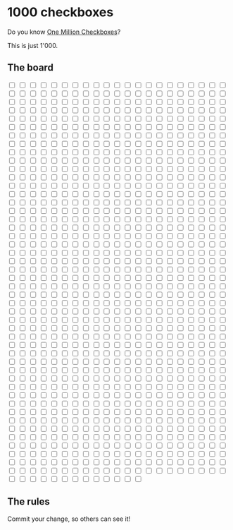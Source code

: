 # 1000 checkboxes

Do you know [One Million Checkboxes](https://onemillioncheckboxes.com/)?

This is just 1'000.

## The board

<div id="board">
    <input type="checkbox">
    <input type="checkbox">
    <input type="checkbox">
    <input type="checkbox">
    <input type="checkbox">
    <input type="checkbox">
    <input type="checkbox">
    <input type="checkbox">
    <input type="checkbox">
    <input type="checkbox">
    <input type="checkbox">
    <input type="checkbox">
    <input type="checkbox">
    <input type="checkbox">
    <input type="checkbox">
    <input type="checkbox">
    <input type="checkbox">
    <input type="checkbox">
    <input type="checkbox">
    <input type="checkbox">
    <input type="checkbox">
    <input type="checkbox">
    <input type="checkbox">
    <input type="checkbox">
    <input type="checkbox">
    <input type="checkbox">
    <input type="checkbox">
    <input type="checkbox">
    <input type="checkbox">
    <input type="checkbox">
    <input type="checkbox">
    <input type="checkbox">
    <input type="checkbox">
    <input type="checkbox">
    <input type="checkbox">
    <input type="checkbox">
    <input type="checkbox">
    <input type="checkbox">
    <input type="checkbox">
    <input type="checkbox">
    <input type="checkbox">
    <input type="checkbox">
    <input type="checkbox">
    <input type="checkbox">
    <input type="checkbox">
    <input type="checkbox">
    <input type="checkbox">
    <input type="checkbox">
    <input type="checkbox">
    <input type="checkbox">
    <input type="checkbox">
    <input type="checkbox">
    <input type="checkbox">
    <input type="checkbox">
    <input type="checkbox">
    <input type="checkbox">
    <input type="checkbox">
    <input type="checkbox">
    <input type="checkbox">
    <input type="checkbox">
    <input type="checkbox">
    <input type="checkbox">
    <input type="checkbox">
    <input type="checkbox">
    <input type="checkbox">
    <input type="checkbox">
    <input type="checkbox">
    <input type="checkbox">
    <input type="checkbox">
    <input type="checkbox">
    <input type="checkbox">
    <input type="checkbox">
    <input type="checkbox">
    <input type="checkbox">
    <input type="checkbox">
    <input type="checkbox">
    <input type="checkbox">
    <input type="checkbox">
    <input type="checkbox">
    <input type="checkbox">
    <input type="checkbox">
    <input type="checkbox">
    <input type="checkbox">
    <input type="checkbox">
    <input type="checkbox">
    <input type="checkbox">
    <input type="checkbox">
    <input type="checkbox">
    <input type="checkbox">
    <input type="checkbox">
    <input type="checkbox">
    <input type="checkbox">
    <input type="checkbox">
    <input type="checkbox">
    <input type="checkbox">
    <input type="checkbox">
    <input type="checkbox">
    <input type="checkbox">
    <input type="checkbox">
    <input type="checkbox">
    <input type="checkbox">
    <input type="checkbox">
    <input type="checkbox">
    <input type="checkbox">
    <input type="checkbox">
    <input type="checkbox">
    <input type="checkbox">
    <input type="checkbox">
    <input type="checkbox">
    <input type="checkbox">
    <input type="checkbox">
    <input type="checkbox">
    <input type="checkbox">
    <input type="checkbox">
    <input type="checkbox">
    <input type="checkbox">
    <input type="checkbox">
    <input type="checkbox">
    <input type="checkbox">
    <input type="checkbox">
    <input type="checkbox">
    <input type="checkbox">
    <input type="checkbox">
    <input type="checkbox">
    <input type="checkbox">
    <input type="checkbox">
    <input type="checkbox">
    <input type="checkbox">
    <input type="checkbox">
    <input type="checkbox">
    <input type="checkbox">
    <input type="checkbox">
    <input type="checkbox">
    <input type="checkbox">
    <input type="checkbox">
    <input type="checkbox">
    <input type="checkbox">
    <input type="checkbox">
    <input type="checkbox">
    <input type="checkbox">
    <input type="checkbox">
    <input type="checkbox">
    <input type="checkbox">
    <input type="checkbox">
    <input type="checkbox">
    <input type="checkbox">
    <input type="checkbox">
    <input type="checkbox">
    <input type="checkbox">
    <input type="checkbox">
    <input type="checkbox">
    <input type="checkbox">
    <input type="checkbox">
    <input type="checkbox">
    <input type="checkbox">
    <input type="checkbox">
    <input type="checkbox">
    <input type="checkbox">
    <input type="checkbox">
    <input type="checkbox">
    <input type="checkbox">
    <input type="checkbox">
    <input type="checkbox">
    <input type="checkbox">
    <input type="checkbox">
    <input type="checkbox">
    <input type="checkbox">
    <input type="checkbox">
    <input type="checkbox">
    <input type="checkbox">
    <input type="checkbox">
    <input type="checkbox">
    <input type="checkbox">
    <input type="checkbox">
    <input type="checkbox">
    <input type="checkbox">
    <input type="checkbox">
    <input type="checkbox">
    <input type="checkbox">
    <input type="checkbox">
    <input type="checkbox">
    <input type="checkbox">
    <input type="checkbox">
    <input type="checkbox">
    <input type="checkbox">
    <input type="checkbox">
    <input type="checkbox">
    <input type="checkbox">
    <input type="checkbox">
    <input type="checkbox">
    <input type="checkbox">
    <input type="checkbox">
    <input type="checkbox">
    <input type="checkbox">
    <input type="checkbox">
    <input type="checkbox">
    <input type="checkbox">
    <input type="checkbox">
    <input type="checkbox">
    <input type="checkbox">
    <input type="checkbox">
    <input type="checkbox">
    <input type="checkbox">
    <input type="checkbox">
    <input type="checkbox">
    <input type="checkbox">
    <input type="checkbox">
    <input type="checkbox">
    <input type="checkbox">
    <input type="checkbox">
    <input type="checkbox">
    <input type="checkbox">
    <input type="checkbox">
    <input type="checkbox">
    <input type="checkbox">
    <input type="checkbox">
    <input type="checkbox">
    <input type="checkbox">
    <input type="checkbox">
    <input type="checkbox">
    <input type="checkbox">
    <input type="checkbox">
    <input type="checkbox">
    <input type="checkbox">
    <input type="checkbox">
    <input type="checkbox">
    <input type="checkbox">
    <input type="checkbox">
    <input type="checkbox">
    <input type="checkbox">
    <input type="checkbox">
    <input type="checkbox">
    <input type="checkbox">
    <input type="checkbox">
    <input type="checkbox">
    <input type="checkbox">
    <input type="checkbox">
    <input type="checkbox">
    <input type="checkbox">
    <input type="checkbox">
    <input type="checkbox">
    <input type="checkbox">
    <input type="checkbox">
    <input type="checkbox">
    <input type="checkbox">
    <input type="checkbox">
    <input type="checkbox">
    <input type="checkbox">
    <input type="checkbox">
    <input type="checkbox">
    <input type="checkbox">
    <input type="checkbox">
    <input type="checkbox">
    <input type="checkbox">
    <input type="checkbox">
    <input type="checkbox">
    <input type="checkbox">
    <input type="checkbox">
    <input type="checkbox">
    <input type="checkbox">
    <input type="checkbox">
    <input type="checkbox">
    <input type="checkbox">
    <input type="checkbox">
    <input type="checkbox">
    <input type="checkbox">
    <input type="checkbox">
    <input type="checkbox">
    <input type="checkbox">
    <input type="checkbox">
    <input type="checkbox">
    <input type="checkbox">
    <input type="checkbox">
    <input type="checkbox">
    <input type="checkbox">
    <input type="checkbox">
    <input type="checkbox">
    <input type="checkbox">
    <input type="checkbox">
    <input type="checkbox">
    <input type="checkbox">
    <input type="checkbox">
    <input type="checkbox">
    <input type="checkbox">
    <input type="checkbox">
    <input type="checkbox">
    <input type="checkbox">
    <input type="checkbox">
    <input type="checkbox">
    <input type="checkbox">
    <input type="checkbox">
    <input type="checkbox">
    <input type="checkbox">
    <input type="checkbox">
    <input type="checkbox">
    <input type="checkbox">
    <input type="checkbox">
    <input type="checkbox">
    <input type="checkbox">
    <input type="checkbox">
    <input type="checkbox">
    <input type="checkbox">
    <input type="checkbox">
    <input type="checkbox">
    <input type="checkbox">
    <input type="checkbox">
    <input type="checkbox">
    <input type="checkbox">
    <input type="checkbox">
    <input type="checkbox">
    <input type="checkbox">
    <input type="checkbox">
    <input type="checkbox">
    <input type="checkbox">
    <input type="checkbox">
    <input type="checkbox">
    <input type="checkbox">
    <input type="checkbox">
    <input type="checkbox">
    <input type="checkbox">
    <input type="checkbox">
    <input type="checkbox">
    <input type="checkbox">
    <input type="checkbox">
    <input type="checkbox">
    <input type="checkbox">
    <input type="checkbox">
    <input type="checkbox">
    <input type="checkbox">
    <input type="checkbox">
    <input type="checkbox">
    <input type="checkbox">
    <input type="checkbox">
    <input type="checkbox">
    <input type="checkbox">
    <input type="checkbox">
    <input type="checkbox">
    <input type="checkbox">
    <input type="checkbox">
    <input type="checkbox">
    <input type="checkbox">
    <input type="checkbox">
    <input type="checkbox">
    <input type="checkbox">
    <input type="checkbox">
    <input type="checkbox">
    <input type="checkbox">
    <input type="checkbox">
    <input type="checkbox">
    <input type="checkbox">
    <input type="checkbox">
    <input type="checkbox">
    <input type="checkbox">
    <input type="checkbox">
    <input type="checkbox">
    <input type="checkbox">
    <input type="checkbox">
    <input type="checkbox">
    <input type="checkbox">
    <input type="checkbox">
    <input type="checkbox">
    <input type="checkbox">
    <input type="checkbox">
    <input type="checkbox">
    <input type="checkbox">
    <input type="checkbox">
    <input type="checkbox">
    <input type="checkbox">
    <input type="checkbox">
    <input type="checkbox">
    <input type="checkbox">
    <input type="checkbox">
    <input type="checkbox">
    <input type="checkbox">
    <input type="checkbox">
    <input type="checkbox">
    <input type="checkbox">
    <input type="checkbox">
    <input type="checkbox">
    <input type="checkbox">
    <input type="checkbox">
    <input type="checkbox">
    <input type="checkbox">
    <input type="checkbox">
    <input type="checkbox">
    <input type="checkbox">
    <input type="checkbox">
    <input type="checkbox">
    <input type="checkbox">
    <input type="checkbox">
    <input type="checkbox">
    <input type="checkbox">
    <input type="checkbox">
    <input type="checkbox">
    <input type="checkbox">
    <input type="checkbox">
    <input type="checkbox">
    <input type="checkbox">
    <input type="checkbox">
    <input type="checkbox">
    <input type="checkbox">
    <input type="checkbox">
    <input type="checkbox">
    <input type="checkbox">
    <input type="checkbox">
    <input type="checkbox">
    <input type="checkbox">
    <input type="checkbox">
    <input type="checkbox">
    <input type="checkbox">
    <input type="checkbox">
    <input type="checkbox">
    <input type="checkbox">
    <input type="checkbox">
    <input type="checkbox">
    <input type="checkbox">
    <input type="checkbox">
    <input type="checkbox">
    <input type="checkbox">
    <input type="checkbox">
    <input type="checkbox">
    <input type="checkbox">
    <input type="checkbox">
    <input type="checkbox">
    <input type="checkbox">
    <input type="checkbox">
    <input type="checkbox">
    <input type="checkbox">
    <input type="checkbox">
    <input type="checkbox">
    <input type="checkbox">
    <input type="checkbox">
    <input type="checkbox">
    <input type="checkbox">
    <input type="checkbox">
    <input type="checkbox">
    <input type="checkbox">
    <input type="checkbox">
    <input type="checkbox">
    <input type="checkbox">
    <input type="checkbox">
    <input type="checkbox">
    <input type="checkbox">
    <input type="checkbox">
    <input type="checkbox">
    <input type="checkbox">
    <input type="checkbox">
    <input type="checkbox">
    <input type="checkbox">
    <input type="checkbox">
    <input type="checkbox">
    <input type="checkbox">
    <input type="checkbox">
    <input type="checkbox">
    <input type="checkbox">
    <input type="checkbox">
    <input type="checkbox">
    <input type="checkbox">
    <input type="checkbox">
    <input type="checkbox">
    <input type="checkbox">
    <input type="checkbox">
    <input type="checkbox">
    <input type="checkbox">
    <input type="checkbox">
    <input type="checkbox">
    <input type="checkbox">
    <input type="checkbox">
    <input type="checkbox">
    <input type="checkbox">
    <input type="checkbox">
    <input type="checkbox">
    <input type="checkbox">
    <input type="checkbox">
    <input type="checkbox">
    <input type="checkbox">
    <input type="checkbox">
    <input type="checkbox">
    <input type="checkbox">
    <input type="checkbox">
    <input type="checkbox">
    <input type="checkbox">
    <input type="checkbox">
    <input type="checkbox">
    <input type="checkbox">
    <input type="checkbox">
    <input type="checkbox">
    <input type="checkbox">
    <input type="checkbox">
    <input type="checkbox">
    <input type="checkbox">
    <input type="checkbox">
    <input type="checkbox">
    <input type="checkbox">
    <input type="checkbox">
    <input type="checkbox">
    <input type="checkbox">
    <input type="checkbox">
    <input type="checkbox">
    <input type="checkbox">
    <input type="checkbox">
    <input type="checkbox">
    <input type="checkbox">
    <input type="checkbox">
    <input type="checkbox">
    <input type="checkbox">
    <input type="checkbox">
    <input type="checkbox">
    <input type="checkbox">
    <input type="checkbox">
    <input type="checkbox">
    <input type="checkbox">
    <input type="checkbox">
    <input type="checkbox">
    <input type="checkbox">
    <input type="checkbox">
    <input type="checkbox">
    <input type="checkbox">
    <input type="checkbox">
    <input type="checkbox">
    <input type="checkbox">
    <input type="checkbox">
    <input type="checkbox">
    <input type="checkbox">
    <input type="checkbox">
    <input type="checkbox">
    <input type="checkbox">
    <input type="checkbox">
    <input type="checkbox">
    <input type="checkbox">
    <input type="checkbox">
    <input type="checkbox">
    <input type="checkbox">
    <input type="checkbox">
    <input type="checkbox">
    <input type="checkbox">
    <input type="checkbox">
    <input type="checkbox">
    <input type="checkbox">
    <input type="checkbox">
    <input type="checkbox">
    <input type="checkbox">
    <input type="checkbox">
    <input type="checkbox">
    <input type="checkbox">
    <input type="checkbox">
    <input type="checkbox">
    <input type="checkbox">
    <input type="checkbox">
    <input type="checkbox">
    <input type="checkbox">
    <input type="checkbox">
    <input type="checkbox">
    <input type="checkbox">
    <input type="checkbox">
    <input type="checkbox">
    <input type="checkbox">
    <input type="checkbox">
    <input type="checkbox">
    <input type="checkbox">
    <input type="checkbox">
    <input type="checkbox">
    <input type="checkbox">
    <input type="checkbox">
    <input type="checkbox">
    <input type="checkbox">
    <input type="checkbox">
    <input type="checkbox">
    <input type="checkbox">
    <input type="checkbox">
    <input type="checkbox">
    <input type="checkbox">
    <input type="checkbox">
    <input type="checkbox">
    <input type="checkbox">
    <input type="checkbox">
    <input type="checkbox">
    <input type="checkbox">
    <input type="checkbox">
    <input type="checkbox">
    <input type="checkbox">
    <input type="checkbox">
    <input type="checkbox">
    <input type="checkbox">
    <input type="checkbox">
    <input type="checkbox">
    <input type="checkbox">
    <input type="checkbox">
    <input type="checkbox">
    <input type="checkbox">
    <input type="checkbox">
    <input type="checkbox">
    <input type="checkbox">
    <input type="checkbox">
    <input type="checkbox">
    <input type="checkbox">
    <input type="checkbox">
    <input type="checkbox">
    <input type="checkbox">
    <input type="checkbox">
    <input type="checkbox">
    <input type="checkbox">
    <input type="checkbox">
    <input type="checkbox">
    <input type="checkbox">
    <input type="checkbox">
    <input type="checkbox">
    <input type="checkbox">
    <input type="checkbox">
    <input type="checkbox">
    <input type="checkbox">
    <input type="checkbox">
    <input type="checkbox">
    <input type="checkbox">
    <input type="checkbox">
    <input type="checkbox">
    <input type="checkbox">
    <input type="checkbox">
    <input type="checkbox">
    <input type="checkbox">
    <input type="checkbox">
    <input type="checkbox">
    <input type="checkbox">
    <input type="checkbox">
    <input type="checkbox">
    <input type="checkbox">
    <input type="checkbox">
    <input type="checkbox">
    <input type="checkbox">
    <input type="checkbox">
    <input type="checkbox">
    <input type="checkbox">
    <input type="checkbox">
    <input type="checkbox">
    <input type="checkbox">
    <input type="checkbox">
    <input type="checkbox">
    <input type="checkbox">
    <input type="checkbox">
    <input type="checkbox">
    <input type="checkbox">
    <input type="checkbox">
    <input type="checkbox">
    <input type="checkbox">
    <input type="checkbox">
    <input type="checkbox">
    <input type="checkbox">
    <input type="checkbox">
    <input type="checkbox">
    <input type="checkbox">
    <input type="checkbox">
    <input type="checkbox">
    <input type="checkbox">
    <input type="checkbox">
    <input type="checkbox">
    <input type="checkbox">
    <input type="checkbox">
    <input type="checkbox">
    <input type="checkbox">
    <input type="checkbox">
    <input type="checkbox">
    <input type="checkbox">
    <input type="checkbox">
    <input type="checkbox">
    <input type="checkbox">
    <input type="checkbox">
    <input type="checkbox">
    <input type="checkbox">
    <input type="checkbox">
    <input type="checkbox">
    <input type="checkbox">
    <input type="checkbox">
    <input type="checkbox">
    <input type="checkbox">
    <input type="checkbox">
    <input type="checkbox">
    <input type="checkbox">
    <input type="checkbox">
    <input type="checkbox">
    <input type="checkbox">
    <input type="checkbox">
    <input type="checkbox">
    <input type="checkbox">
    <input type="checkbox">
    <input type="checkbox">
    <input type="checkbox">
    <input type="checkbox">
    <input type="checkbox">
    <input type="checkbox">
    <input type="checkbox">
    <input type="checkbox">
    <input type="checkbox">
    <input type="checkbox">
    <input type="checkbox">
    <input type="checkbox">
    <input type="checkbox">
    <input type="checkbox">
    <input type="checkbox">
    <input type="checkbox">
    <input type="checkbox">
    <input type="checkbox">
    <input type="checkbox">
    <input type="checkbox">
    <input type="checkbox">
    <input type="checkbox">
    <input type="checkbox">
    <input type="checkbox">
    <input type="checkbox">
    <input type="checkbox">
    <input type="checkbox">
    <input type="checkbox">
    <input type="checkbox">
    <input type="checkbox">
    <input type="checkbox">
    <input type="checkbox">
    <input type="checkbox">
    <input type="checkbox">
    <input type="checkbox">
    <input type="checkbox">
    <input type="checkbox">
    <input type="checkbox">
    <input type="checkbox">
    <input type="checkbox">
    <input type="checkbox">
    <input type="checkbox">
    <input type="checkbox">
    <input type="checkbox">
    <input type="checkbox">
    <input type="checkbox">
    <input type="checkbox">
    <input type="checkbox">
    <input type="checkbox">
    <input type="checkbox">
    <input type="checkbox">
    <input type="checkbox">
    <input type="checkbox">
    <input type="checkbox">
    <input type="checkbox">
    <input type="checkbox">
    <input type="checkbox">
    <input type="checkbox">
    <input type="checkbox">
    <input type="checkbox">
    <input type="checkbox">
    <input type="checkbox">
    <input type="checkbox">
    <input type="checkbox">
    <input type="checkbox">
    <input type="checkbox">
    <input type="checkbox">
    <input type="checkbox">
    <input type="checkbox">
    <input type="checkbox">
    <input type="checkbox">
    <input type="checkbox">
    <input type="checkbox">
    <input type="checkbox">
    <input type="checkbox">
    <input type="checkbox">
    <input type="checkbox">
    <input type="checkbox">
    <input type="checkbox">
    <input type="checkbox">
    <input type="checkbox">
    <input type="checkbox">
    <input type="checkbox">
    <input type="checkbox">
    <input type="checkbox">
    <input type="checkbox">
    <input type="checkbox">
    <input type="checkbox">
    <input type="checkbox">
    <input type="checkbox">
    <input type="checkbox">
    <input type="checkbox">
    <input type="checkbox">
    <input type="checkbox">
    <input type="checkbox">
    <input type="checkbox">
    <input type="checkbox">
    <input type="checkbox">
    <input type="checkbox">
    <input type="checkbox">
    <input type="checkbox">
    <input type="checkbox">
    <input type="checkbox">
    <input type="checkbox">
    <input type="checkbox">
    <input type="checkbox">
    <input type="checkbox">
    <input type="checkbox">
    <input type="checkbox">
    <input type="checkbox">
    <input type="checkbox">
    <input type="checkbox">
    <input type="checkbox">
    <input type="checkbox">
    <input type="checkbox">
    <input type="checkbox">
    <input type="checkbox">
    <input type="checkbox">
    <input type="checkbox">
    <input type="checkbox">
    <input type="checkbox">
    <input type="checkbox">
    <input type="checkbox">
    <input type="checkbox">
    <input type="checkbox">
    <input type="checkbox">
    <input type="checkbox">
    <input type="checkbox">
    <input type="checkbox">
    <input type="checkbox">
    <input type="checkbox">
    <input type="checkbox">
    <input type="checkbox">
    <input type="checkbox">
    <input type="checkbox">
    <input type="checkbox">
    <input type="checkbox">
    <input type="checkbox">
    <input type="checkbox">
    <input type="checkbox">
    <input type="checkbox">
    <input type="checkbox">
    <input type="checkbox">
    <input type="checkbox">
    <input type="checkbox">
    <input type="checkbox">
    <input type="checkbox">
    <input type="checkbox">
    <input type="checkbox">
    <input type="checkbox">
    <input type="checkbox">
    <input type="checkbox">
    <input type="checkbox">
    <input type="checkbox">
    <input type="checkbox">
    <input type="checkbox">
    <input type="checkbox">
    <input type="checkbox">
    <input type="checkbox">
    <input type="checkbox">
    <input type="checkbox">
    <input type="checkbox">
    <input type="checkbox">
    <input type="checkbox">
    <input type="checkbox">
    <input type="checkbox">
    <input type="checkbox">
    <input type="checkbox">
    <input type="checkbox">
    <input type="checkbox">
    <input type="checkbox">
    <input type="checkbox">
    <input type="checkbox">
    <input type="checkbox">
    <input type="checkbox">
    <input type="checkbox">
    <input type="checkbox">
    <input type="checkbox">
    <input type="checkbox">
    <input type="checkbox">
    <input type="checkbox">
    <input type="checkbox">
    <input type="checkbox">
    <input type="checkbox">
    <input type="checkbox">
    <input type="checkbox">
    <input type="checkbox">
    <input type="checkbox">
    <input type="checkbox">
    <input type="checkbox">
    <input type="checkbox">
    <input type="checkbox">
    <input type="checkbox">
    <input type="checkbox">
    <input type="checkbox">
    <input type="checkbox">
    <input type="checkbox">
    <input type="checkbox">
    <input type="checkbox">
    <input type="checkbox">
    <input type="checkbox">
    <input type="checkbox">
    <input type="checkbox">
    <input type="checkbox">
    <input type="checkbox">
    <input type="checkbox">
    <input type="checkbox">
    <input type="checkbox">
    <input type="checkbox">
    <input type="checkbox">
    <input type="checkbox">
    <input type="checkbox">
    <input type="checkbox">
    <input type="checkbox">
    <input type="checkbox">
    <input type="checkbox">
    <input type="checkbox">
    <input type="checkbox">
    <input type="checkbox">
    <input type="checkbox">
    <input type="checkbox">
    <input type="checkbox">
    <input type="checkbox">
    <input type="checkbox">
    <input type="checkbox">
    <input type="checkbox">
    <input type="checkbox">
    <input type="checkbox">
    <input type="checkbox">
    <input type="checkbox">
    <input type="checkbox">
    <input type="checkbox">
    <input type="checkbox">
    <input type="checkbox">
    <input type="checkbox">
    <input type="checkbox">
    <input type="checkbox">
    <input type="checkbox">
    <input type="checkbox">
    <input type="checkbox">
    <input type="checkbox">
    <input type="checkbox">
    <input type="checkbox">
    <input type="checkbox">
    <input type="checkbox">
    <input type="checkbox">
    <input type="checkbox">
    <input type="checkbox">
    <input type="checkbox">
    <input type="checkbox">
    <input type="checkbox">
    <input type="checkbox">
    <input type="checkbox">
    <input type="checkbox">
    <input type="checkbox">
    <input type="checkbox">
    <input type="checkbox">
    <input type="checkbox">
    <input type="checkbox">
    <input type="checkbox">
    <input type="checkbox">
    <input type="checkbox">
    <input type="checkbox">
    <input type="checkbox">
    <input type="checkbox">
    <input type="checkbox">
    <input type="checkbox">
    <input type="checkbox">
    <input type="checkbox">
    <input type="checkbox">
    <input type="checkbox">
    <input type="checkbox">
    <input type="checkbox">
    <input type="checkbox">
    <input type="checkbox">
    <input type="checkbox">
    <input type="checkbox">
    <input type="checkbox">
    <input type="checkbox">
    <input type="checkbox">
    <input type="checkbox">
    <input type="checkbox">
    <input type="checkbox">
    <input type="checkbox">
    <input type="checkbox">
    <input type="checkbox">
    <input type="checkbox">
    <input type="checkbox">
    <input type="checkbox">
    <input type="checkbox">
    <input type="checkbox">
    <input type="checkbox">
    <input type="checkbox">
    <input type="checkbox">
    <input type="checkbox">
    <input type="checkbox">
    <input type="checkbox">
    <input type="checkbox">
    <input type="checkbox">
    <input type="checkbox">
    <input type="checkbox">
    <input type="checkbox">
    <input type="checkbox">
    <input type="checkbox">
    <input type="checkbox">
    <input type="checkbox">
    <input type="checkbox">
    <input type="checkbox">
    <input type="checkbox">
    <input type="checkbox">
    <input type="checkbox">
    <input type="checkbox">
    <input type="checkbox">
    <input type="checkbox">
    <input type="checkbox">
    <input type="checkbox">
    <input type="checkbox">
</div>

<script defer>
    let checkboxes = board.getElementsByTagName("input");

    for(const box of checkboxes) {
        if(Math.floor(Math.random() * 100) > 50) {
            box.checked = !box.checked;
        }
    }

    var randomTime1 = Math.floor(Math.random() * 10) + 5;
    setInterval(() => {
        let randomBoxIndex = Math.floor(Math.random() * checkboxes.length);
        checkboxes[randomBoxIndex].checked = !checkboxes[randomBoxIndex].checked;

        randomTime1 = Math.floor(Math.random() * 10) + 5;
    }, randomTime1 * 100);

    var randomTime2 = Math.floor(Math.random() * 20) + 10;
    setInterval(() => {
        let randomBoxIndex = Math.floor(Math.random() * checkboxes.length);
        checkboxes[randomBoxIndex].checked = !checkboxes[randomBoxIndex].checked;

        randomTime2 = Math.floor(Math.random() * 20) + 10;
    }, randomTime2 * 100);

    var randomTime3 = Math.floor(Math.random() * 40) + 25;
    setInterval(() => {
        let randomBoxIndex = Math.floor(Math.random() * checkboxes.length);
        checkboxes[randomBoxIndex].checked = !checkboxes[randomBoxIndex].checked;

        randomTime3 = Math.floor(Math.random() * 40) + 25;
    }, randomTime3 * 100);

    var randomTime4 = Math.floor(Math.random() * 80) + 40;
    setInterval(() => {
        let randomBoxIndex = Math.floor(Math.random() * checkboxes.length);
        checkboxes[randomBoxIndex].checked = !checkboxes[randomBoxIndex].checked;

        randomTime4 = Math.floor(Math.random() * 80) + 40;
    }, randomTime4 * 100);

    var randomTime5 = Math.floor(Math.random() * 160) + 80;
    setInterval(() => {
        let randomBoxIndex = Math.floor(Math.random() * checkboxes.length);
        checkboxes[randomBoxIndex].checked = !checkboxes[randomBoxIndex].checked;

        randomTime5 = Math.floor(Math.random() * 160) + 80;
    }, randomTime5 * 100);
</script>

## The rules

Commit your change, so others can see it!
